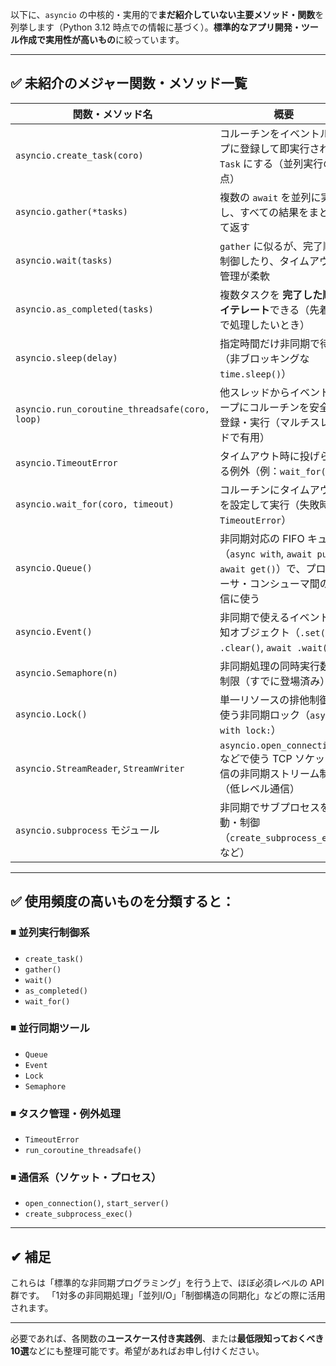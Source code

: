 以下に、`asyncio` の中核的・実用的で**まだ紹介していない主要メソッド・関数**を列挙します（Python 3.12 時点での情報に基づく）。**標準的なアプリ開発・ツール作成で実用性が高いもの**に絞っています。

---

## ✅ 未紹介のメジャー関数・メソッド一覧

| 関数・メソッド名                                       | 概要                                                                                |
| ---------------------------------------------- | --------------------------------------------------------------------------------- |
| `asyncio.create_task(coro)`                    | コルーチンをイベントループに登録して即実行される `Task` にする（並列実行の起点）                                      |
| `asyncio.gather(*tasks)`                       | 複数の `await` を並列に実行し、すべての結果をまとめて返す                                                 |
| `asyncio.wait(tasks)`                          | `gather` に似るが、完了順を制御したり、タイムアウト管理が柔軟                                               |
| `asyncio.as_completed(tasks)`                  | 複数タスクを **完了した順にイテレート**できる（先着順で処理したいとき）                                            |
| `asyncio.sleep(delay)`                         | 指定時間だけ非同期で待機（非ブロッキングな `time.sleep()`）                                             |
| `asyncio.run_coroutine_threadsafe(coro, loop)` | 他スレッドからイベントループにコルーチンを安全に登録・実行（マルチスレッドで有用）                                         |
| `asyncio.TimeoutError`                         | タイムアウト時に投げられる例外（例：`wait_for()`）                                                   |
| `asyncio.wait_for(coro, timeout)`              | コルーチンにタイムアウトを設定して実行（失敗時に `TimeoutError`）                                          |
| `asyncio.Queue()`                              | 非同期対応の FIFO キュー（`async with`, `await put()`, `await get()`）で、プロデューサ・コンシューマ間の通信に使う |
| `asyncio.Event()`                              | 非同期で使えるイベント通知オブジェクト（`.set()`, `.clear()`, `await .wait()`）                        |
| `asyncio.Semaphore(n)`                         | 非同期処理の同時実行数を制限（すでに登場済み）                                                           |
| `asyncio.Lock()`                               | 単一リソースの排他制御に使う非同期ロック（`async with lock:`）                                          |
| `asyncio.StreamReader`, `StreamWriter`         | `asyncio.open_connection()` などで使う TCP ソケット通信の非同期ストリーム制御（低レベル通信）                   |
| `asyncio.subprocess` モジュール                     | 非同期でサブプロセスを起動・制御（`create_subprocess_exec` など）                                     |

---

## ✅ 使用頻度の高いものを分類すると：

### ◾ 並列実行制御系

* `create_task()`
* `gather()`
* `wait()`
* `as_completed()`
* `wait_for()`

### ◾ 並行同期ツール

* `Queue`
* `Event`
* `Lock`
* `Semaphore`

### ◾ タスク管理・例外処理

* `TimeoutError`
* `run_coroutine_threadsafe()`

### ◾ 通信系（ソケット・プロセス）

* `open_connection()`, `start_server()`
* `create_subprocess_exec()`

---

## ✔ 補足

これらは「標準的な非同期プログラミング」を行う上で、ほぼ必須レベルの API 群です。
「1対多の非同期処理」「並列I/O」「制御構造の同期化」などの際に活用されます。

---

必要であれば、各関数の**ユースケース付き実践例**、または**最低限知っておくべき10選**などにも整理可能です。希望があればお申し付けください。
